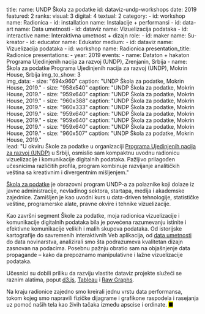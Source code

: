 title: 
    name: UNDP Škola za podatke
id: dataviz-undp-workshops
date: 2019
featured: 2
ranks:
    visual: 3
    digital: 4 
    textual: 2
category: 
    - id: workshop
      name: Radionica
    - id: installation
      name: Instalacije + performansi
    - id: data-art
      name: Data umetnosti
    - id: dataviz
      name: Vizuelizacija podataka
    - id: interactive
      name: Interaktivna umetnost + dizajn
role:
    - id: maker
      name: Su-kreator
    - id: educator
      name: Edukator
medium:
    - id: dataviz
      name: Vizuelizacija podataka
    - id: workshop
      name: Radionica
presentation_title: Radionice
presentations:
    - year: 2019
      events:
        - name: <span class='italic-style'>Dataton + hakaton Programa Ujedinjenih nacija za razvoj (UNDP)</span>, Zrenjanin, Srbija
        - name: <span class='italic-style'>Škola za podatke Programa Ujedinjenih nacija za razvoj (UNDP)</span>, Mokrin House, Srbija
img_to_show: 3       
img_data:
    - size: "694x960"
      caption: "UNDP Škola za podatke, Mokrin House, 2019."
    - size: "958x540"
      caption: "UNDP Škola za podatke, Mokrin House, 2019."
    - size: "959x640"
      caption: "UNDP Škola za podatke, Mokrin House, 2019."
    - size: "960x388"
      caption: "UNDP Škola za podatke, Mokrin House, 2019."
    - size: "960x333"
      caption: "UNDP Škola za podatke, Mokrin House, 2019."
    - size: "959x640"
      caption: "UNDP Škola za podatke, Mokrin House, 2019."
    - size: "959x640"
      caption: "UNDP Škola za podatke, Mokrin House, 2019."
    - size: "959x640"
      caption: "UNDP Škola za podatke, Mokrin House, 2019."
    - size: "960x507"
      caption: "UNDP Škola za podatke, Mokrin House, 2019."      
lead: "U okviru Škole za podatke u organizaciji <a href='https://www.rs.undp.org/content/serbia/en/home.html' target='_blank'>Programa Ujedinjenih nacija za razvoj (UNDP)</a> u Srbiji, osmislio sam kompaktnu uvodnu radionicu vizuelizacije i komunikacije digitalnih podataka. Pažljivo prilagođen učesnicima različitih profila, program kombinuje razvijanje analitičkih veština sa kreativnim i divergentnim mišljenjem."

<a href='https://www.rs.undp.org/content/serbia/en/home/presscenter/articles/2019/otvorene-prijave-za-jesenju-kolu-za-podatke.html' target='_blank'>Škola za podatke</a> je obrazovni program UNDP-a za polaznike koji dolaze iz javne administracije, nevladinog sektora, startapa, medija i akademske zajednice. Zamišljen je kao uvodni kurs u <span class='italic-style'>data-driven</span> tehnologije, statističke veštine, programerske alate, pravne okvire i tehnike vizuelizacije.

Kao završni segment Škole za podatke, moja radionica vizuelizacije i komunikacije digitalnih podataka bila je povećena razumevanju istinite i efektivne komunikacije velikih i malih skupova podataka. Od istorijske kartografije do savremenih interaktivnih Veb aplikacija, od <a href='/rad/projekti/category/data-art'>data umetnosti</a> do data novinarstva, analizirali smo šta podrazumeva kvalitetan dizajn zasnovan na podacima. Posebnu pažnju obratio sam na objašnjenje data propagande – kako da prepoznamo manipulativne i lažne vizuelizacije podataka.

Učesnici su dobili priliku da razviju vlastite <span class='italic-style'>dataviz</span> projekte služeći se raznim alatima, poput <a href='https://d3js.org/' target='_blank'>d3.js</a>, <a href='https://www.tableau.com/' target='_blank'>Tableau</a> i <a href='https://rawgraphs.io/' target='_blank'>Raw Graphs</a>.

Na kraju radionice zajedno smo kreirali jednu vrstu <span class='italic-style'>data performansa</span>, tokom kojeg smo napravili fizičke dijagrame i grafikone raspodela i rasejanja uz pomoć naših tela kao živih tačaka između apscise i ordinate. <mark>&#9632;</mark>